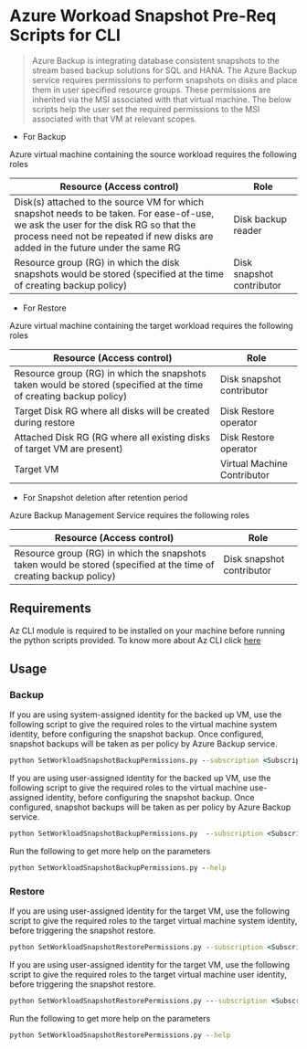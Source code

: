 # Azure Workoad Snapshot Pre-Req Scripts for CLI

> Azure Backup is integrating database consistent snapshots to the stream based backup solutions for SQL and HANA. The Azure Backup service requires permissions to perform snapshots on disks and place them in user specified resource groups. These permissions are inherited via the MSI 
> associated with that virtual machine. The below scripts help the user set the required permissions to the MSI associated with that VM at relevant scopes.



+ For Backup

Azure virtual machine containing the source workload requires the following roles 

Resource (Access control)  |Role   
------ | ------
Disk(s) attached to the source VM for which snapshot needs to be taken. For ease-of-use, we ask the user for the disk RG so that the process need not be repeated if new disks are added in the future under the same RG |Disk backup reader |
|Resource group (RG) in which the disk snapshots would be stored (specified at the time of creating backup policy) |Disk snapshot contributor  |

+ For Restore

Azure virtual machine containing the target workload requires the following roles 

Resource (Access control)  |Role   
------ | ------
|Resource group (RG) in which the snapshots taken would be stored (specified at the time of creating backup policy)   |Disk snapshot contributor  |
|Target Disk RG where all disks will be created during restore  |Disk Restore operator   |
|Attached Disk RG (RG where all existing disks of target VM are present)   |Disk Restore operator   |
|Target VM     |Virtual Machine Contributor    |

+ For Snapshot deletion after retention period

Azure Backup Management Service requires the following roles

Resource (Access control)  |Role
------ | ------
|Resource group (RG) in which the snapshots taken would be stored (specified at the time of creating backup policy)   |Disk snapshot contributor  |

## Requirements

Az CLI module is required to be installed on your machine before running the python scripts provided. To know more about Az CLI click [here](https://github.com/Azure/azure-cli/)

## Usage 

### Backup
If you are using system-assigned identity for the backed up VM, use the following script to give the required roles to the virtual machine system identity, before configuring the snapshot backup. Once configured, snapshot backups will be taken as per policy by Azure Backup service.

```cmd
python SetWorkloadSnapshotBackupPermissions.py --subscription <SubscriptionId> --vm-resource-group <VMResourceGroup> --vm-names  <SourceWorkloadVMName1> <SourceWorkloadVMName2> --disk-resource-groups <DiskResourceGroupsName> <DiskResourceGroupsName> --snapshot-resource-group <SnapshotResourceGroupName>
```

If you are using user-assigned identity for the backed up VM, use the following script to give the required roles to the virtual machine use-assigned identity, before configuring the snapshot backup. Once configured, snapshot backups will be taken as per policy by Azure Backup service.

```cmd
python SetWorkloadSnapshotBackupPermissions.py  --subscription <SubscriptionId> --vm-resource-group <VMResourceGroup> --vm-names  <SourceWorkloadVMName1> <SourceWorkloadVMName2> --disk-resource-groups <DiskResourceGroupsName> <DiskResourceGroupsName> --snapshot-resource-group <SnapshotResourceGroupName> --identity-id <UserIdentityId>
```

Run the following to get more help on the parameters
```cmd
python SetWorkloadSnapshotBackupPermissions.py --help
```

### Restore

If you are using user-assigned identity for the target VM, use the following script to give the required roles to the target virtual machine system identity, before triggering the snapshot restore.

```cmd
python SetWorkloadSnapshotRestorePermissions.py --subscription <SubscriptionId> --vm-resource-group <VMResourceGroup> --vm-names  <TargetVMName1> --disk-resource-groups <AttachedDiskResourceGroupsName> <TargetDiskResourceGroupsName> --snapshot-resource-group <SnapshotResourceGroupName> 
```

If you are using user-assigned identity for the target VM, use the following script to give the required roles to the target virtual machine user identity, before triggering the snapshot restore.

```cmd
python SetWorkloadSnapshotRestorePermissions.py ---subscription <SubscriptionId> --vm-resource-group <VMResourceGroup> --vm-names  <TargetVMName1> --disk-resource-groups <AttachedDiskResourceGroupsName> <TargetDiskResourceGroupsName> --snapshot-resource-group <SnapshotResourceGroupName> --identity-id <UserIdentityId>
```

Run the following to get more help on the parameters
```cmd
python SetWorkloadSnapshotRestorePermissions.py --help
```
